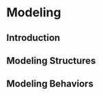 <link rel="stylesheet" href="{{baseUrl}}/css/textbook.css">

<div class="website-content">

<div id="main">

# Modeling

## Introduction

<include src="introduction/what/print.md" />
<include src="introduction/how/print.md" />
<include src="introduction/umlModels/print.md" />

## Modeling Structures

<include src="modelingStructures/classDiagramsBasic/print.md" />
<include src="modelingStructures/classDiagramsIntermediate/print.md" />
<include src="modelingStructures/classDiagramsAdvanced/print.md" />
<include src="modelingStructures/objectDiagrams/print.md" />
<include src="modelingStructures/objectOrientedDomainModels/print.md" />
<include src="modelingStructures/deploymentDiagrams/print.md" />
<include src="modelingStructures/componentDiagrams/print.md" />
<include src="modelingStructures/packageDiagrams/print.md" />
<include src="modelingStructures/compositeStructureDiagrams/print.md" />

## Modeling Behaviors

<include src="modelingBehaviors/activityDiagrams/print.md" />
<include src="modelingBehaviors/sequenceDiagramsBasic/print.md" />
<include src="modelingBehaviors/sequenceDiagramsIntermediate/print.md" />
<include src="modelingBehaviors/sequenceDiagramsAdvanced/print.md" />
<include src="modelingBehaviors/useCaseDiagrams/print.md" />
<include src="modelingBehaviors/timingDiagrams/print.md" />
<include src="modelingBehaviors/interactionOverviewDiagrams/print.md" />
<include src="modelingBehaviors/communicationDiagrams/print.md" />
<include src="modelingBehaviors/stateMachineDiagrams/print.md" />

<!-- TODO: add review -->

</div>

</div>
